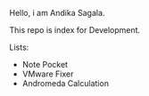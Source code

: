 Hello, i am Andika Sagala.

This repo is index for Development.

Lists:
- Note Pocket
- VMware Fixer
- Andromeda Calculation
